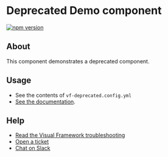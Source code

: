 # Deprecated Demo component

[![npm version](https://badge.fury.io/js/%40visual-framework%2Fvf-deprecated.svg)](https://badge.fury.io/js/%40visual-framework%2Fvf-deprecated)

## About

This component demonstrates a deprecated component.

## Usage

- See the contents of `vf-deprecated.config.yml`
- [See the documentation](https://stable.visual-framework.dev/developing/components/deprecating-components/).

## Help

- [Read the Visual Framework troubleshooting](https://stable.visual-framework.dev/troubleshooting/)
- [Open a ticket](https://github.com/visual-framework/vf-core/issues)
- [Chat on Slack](https://join.slack.com/t/visual-framework/shared_invite/enQtNDAxNzY0NDg4NTY0LWFhMjEwNGY3ZTk3NWYxNWVjOWQ1ZWE4YjViZmY1YjBkMDQxMTNlNjQ0N2ZiMTQ1ZTZiMGM4NjU5Y2E0MjM3ZGQ)
